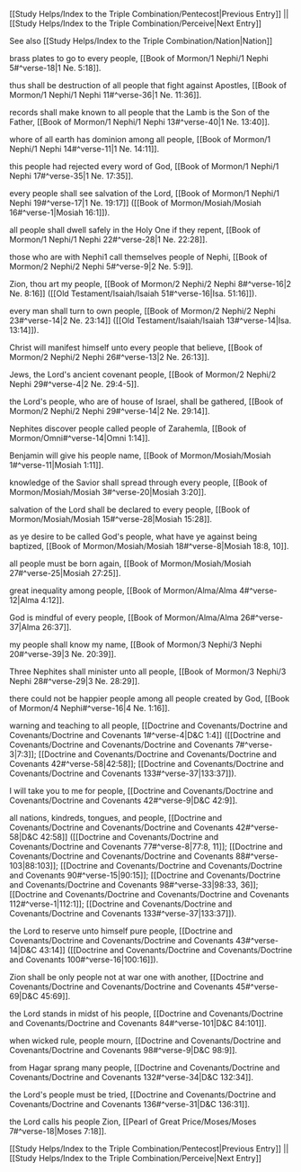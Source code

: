 [[Study Helps/Index to the Triple Combination/Pentecost|Previous Entry]]  ||  [[Study Helps/Index to the Triple Combination/Perceive|Next Entry]]

 See also [[Study Helps/Index to the Triple Combination/Nation|Nation]]

 brass plates to go to every people, [[Book of Mormon/1 Nephi/1 Nephi 5#^verse-18|1 Ne. 5:18]].

 thus shall be destruction of all people that fight against Apostles, [[Book of Mormon/1 Nephi/1 Nephi 11#^verse-36|1 Ne. 11:36]].

 records shall make known to all people that the Lamb is the Son of the Father, [[Book of Mormon/1 Nephi/1 Nephi 13#^verse-40|1 Ne. 13:40]].

 whore of all earth has dominion among all people, [[Book of Mormon/1 Nephi/1 Nephi 14#^verse-11|1 Ne. 14:11]].

 this people had rejected every word of God, [[Book of Mormon/1 Nephi/1 Nephi 17#^verse-35|1 Ne. 17:35]].

 every people shall see salvation of the Lord, [[Book of Mormon/1 Nephi/1 Nephi 19#^verse-17|1 Ne. 19:17]] ([[Book of Mormon/Mosiah/Mosiah 16#^verse-1|Mosiah 16:1]]).

 all people shall dwell safely in the Holy One if they repent, [[Book of Mormon/1 Nephi/1 Nephi 22#^verse-28|1 Ne. 22:28]].

 those who are with Nephi1 call themselves people of Nephi, [[Book of Mormon/2 Nephi/2 Nephi 5#^verse-9|2 Ne. 5:9]].

 Zion, thou art my people, [[Book of Mormon/2 Nephi/2 Nephi 8#^verse-16|2 Ne. 8:16]] ([[Old Testament/Isaiah/Isaiah 51#^verse-16|Isa. 51:16]]).

 every man shall turn to own people, [[Book of Mormon/2 Nephi/2 Nephi 23#^verse-14|2 Ne. 23:14]] ([[Old Testament/Isaiah/Isaiah 13#^verse-14|Isa. 13:14]]).

 Christ will manifest himself unto every people that believe, [[Book of Mormon/2 Nephi/2 Nephi 26#^verse-13|2 Ne. 26:13]].

 Jews, the Lord's ancient covenant people, [[Book of Mormon/2 Nephi/2 Nephi 29#^verse-4|2 Ne. 29:4-5]].

 the Lord's people, who are of house of Israel, shall be gathered, [[Book of Mormon/2 Nephi/2 Nephi 29#^verse-14|2 Ne. 29:14]].

 Nephites discover people called people of Zarahemla, [[Book of Mormon/Omni#^verse-14|Omni 1:14]].

 Benjamin will give his people name, [[Book of Mormon/Mosiah/Mosiah 1#^verse-11|Mosiah 1:11]].

 knowledge of the Savior shall spread through every people, [[Book of Mormon/Mosiah/Mosiah 3#^verse-20|Mosiah 3:20]].

 salvation of the Lord shall be declared to every people, [[Book of Mormon/Mosiah/Mosiah 15#^verse-28|Mosiah 15:28]].

 as ye desire to be called God's people, what have ye against being baptized, [[Book of Mormon/Mosiah/Mosiah 18#^verse-8|Mosiah 18:8, 10]].

 all people must be born again, [[Book of Mormon/Mosiah/Mosiah 27#^verse-25|Mosiah 27:25]].

 great inequality among people, [[Book of Mormon/Alma/Alma 4#^verse-12|Alma 4:12]].

 God is mindful of every people, [[Book of Mormon/Alma/Alma 26#^verse-37|Alma 26:37]].

 my people shall know my name, [[Book of Mormon/3 Nephi/3 Nephi 20#^verse-39|3 Ne. 20:39]].

 Three Nephites shall minister unto all people, [[Book of Mormon/3 Nephi/3 Nephi 28#^verse-29|3 Ne. 28:29]].

 there could not be happier people among all people created by God, [[Book of Mormon/4 Nephi#^verse-16|4 Ne. 1:16]].

 warning and teaching to all people, [[Doctrine and Covenants/Doctrine and Covenants/Doctrine and Covenants 1#^verse-4|D&C 1:4]] ([[Doctrine and Covenants/Doctrine and Covenants/Doctrine and Covenants 7#^verse-3|7:3]]; [[Doctrine and Covenants/Doctrine and Covenants/Doctrine and Covenants 42#^verse-58|42:58]]; [[Doctrine and Covenants/Doctrine and Covenants/Doctrine and Covenants 133#^verse-37|133:37]]).

 I will take you to me for people, [[Doctrine and Covenants/Doctrine and Covenants/Doctrine and Covenants 42#^verse-9|D&C 42:9]].

 all nations, kindreds, tongues, and people, [[Doctrine and Covenants/Doctrine and Covenants/Doctrine and Covenants 42#^verse-58|D&C 42:58]] ([[Doctrine and Covenants/Doctrine and Covenants/Doctrine and Covenants 77#^verse-8|77:8, 11]]; [[Doctrine and Covenants/Doctrine and Covenants/Doctrine and Covenants 88#^verse-103|88:103]]; [[Doctrine and Covenants/Doctrine and Covenants/Doctrine and Covenants 90#^verse-15|90:15]]; [[Doctrine and Covenants/Doctrine and Covenants/Doctrine and Covenants 98#^verse-33|98:33, 36]]; [[Doctrine and Covenants/Doctrine and Covenants/Doctrine and Covenants 112#^verse-1|112:1]]; [[Doctrine and Covenants/Doctrine and Covenants/Doctrine and Covenants 133#^verse-37|133:37]]).

 the Lord to reserve unto himself pure people, [[Doctrine and Covenants/Doctrine and Covenants/Doctrine and Covenants 43#^verse-14|D&C 43:14]] ([[Doctrine and Covenants/Doctrine and Covenants/Doctrine and Covenants 100#^verse-16|100:16]]).

 Zion shall be only people not at war one with another, [[Doctrine and Covenants/Doctrine and Covenants/Doctrine and Covenants 45#^verse-69|D&C 45:69]].

 the Lord stands in midst of his people, [[Doctrine and Covenants/Doctrine and Covenants/Doctrine and Covenants 84#^verse-101|D&C 84:101]].

 when wicked rule, people mourn, [[Doctrine and Covenants/Doctrine and Covenants/Doctrine and Covenants 98#^verse-9|D&C 98:9]].

 from Hagar sprang many people, [[Doctrine and Covenants/Doctrine and Covenants/Doctrine and Covenants 132#^verse-34|D&C 132:34]].

 the Lord's people must be tried, [[Doctrine and Covenants/Doctrine and Covenants/Doctrine and Covenants 136#^verse-31|D&C 136:31]].

 the Lord calls his people Zion, [[Pearl of Great Price/Moses/Moses 7#^verse-18|Moses 7:18]].

[[Study Helps/Index to the Triple Combination/Pentecost|Previous Entry]]  ||  [[Study Helps/Index to the Triple Combination/Perceive|Next Entry]]